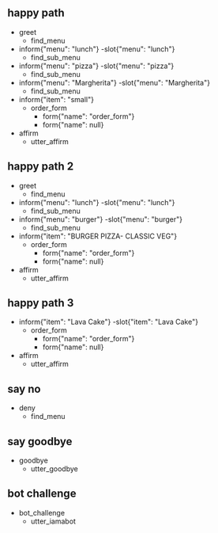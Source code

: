 ## happy path
* greet
  - find_menu
* inform{"menu": "lunch"} 
  -slot{"menu": "lunch"} 
  - find_sub_menu
* inform{"menu": "pizza"} 
  -slot{"menu": "pizza"} 
  - find_sub_menu
* inform{"menu": "Margherita"} 
  -slot{"menu": "Margherita"} 
  - find_sub_menu
* inform{"item": "small"} 
  - order_form
    - form{"name": "order_form"}
    - form{"name": null} 
* affirm
  - utter_affirm

## happy path 2
* greet
  - find_menu
* inform{"menu": "lunch"} 
  -slot{"menu": "lunch"} 
  - find_sub_menu
* inform{"menu": "burger"} 
  -slot{"menu": "burger"} 
  - find_sub_menu
* inform{"item": "BURGER PIZZA- CLASSIC VEG"} 
  - order_form
    - form{"name": "order_form"}
    - form{"name": null}
* affirm
  - utter_affirm

## happy path 3
* inform{"item": "Lava Cake"} 
  -slot{"item": "Lava Cake"}
  - order_form
    - form{"name": "order_form"}
    - form{"name": null}
* affirm
  - utter_affirm

## say no
* deny
  - find_menu

## say goodbye
* goodbye
  - utter_goodbye

## bot challenge
* bot_challenge
  - utter_iamabot

